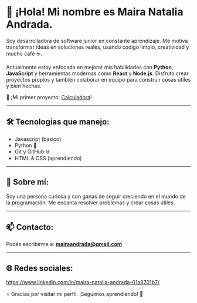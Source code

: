 # 👋 ¡Hola! Mi nombre es Maira Natalia Andrada.

Soy desarrolladora de software junior en constante aprendizaje. Me motiva transformar ideas en soluciones reales, usando código limpio, creatividad y mucho café ☕. 

Actualmente estoy enfocada en mejorar mis habilidades con **Python**, **JavaScript** y herramientas modernas como **React** y **Node.js**.
Disfruto crear proyectos propios y también colaborar en equipo para construir cosas útiles y bien hechas. 

🚀 ¡Mi primer proyecto: [Calculadora](https://github.com/MairaAndrada71/calculadora-python)!

---

## 🛠️ Tecnologías que manejo:
- Javascript (basico)
- Python 🐍
- Git y GitHub 🌐
- HTML & CSS (aprendiendo)

---

## 📌 Sobre mí:
Soy una persona curiosa y con ganas de seguir creciendo en el mundo de la programación. Me encanta resolver problemas y crear cosas útiles.

---

## 📫 Contacto:
Podés escribirme a: **mairaandrada@gmail.com**

---

## 🌐 Redes sociales:
https://www.linkedin.com/in/maira-natalia-andrada-01a8701b7/

⭐ Gracias por visitar mi perfil. ¡Seguimos aprendiendo! 💪
